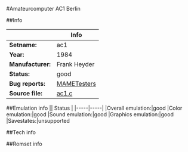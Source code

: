#Amateurcomputer AC1 Berlin

##Info

||Info|
|-----|-----|
|**Setname:**|ac1
|**Year:**|1984
|**Manufacturer:**|Frank Heyder
|**Status:**|good
|**Bug reports:**|[MAMETesters](http://mametesters.org/view_all_set.php?type=1&temporary=y&search=ac1.c)
|**Source file:**|[ac1.c](https://github.com/mamedev/mame/blob/master/src/mess/drivers/ac1.c)

##Emulation info
|| Status |
|-----|-----|
|Overall emulation:|good
|Color emulation:|good
|Sound emulation:|good
|Graphics emulation:|good
|Savestates:|unsupported

##Tech info

##Romset info

<!--- START OF EDITED COMMENT DO NOT TOUCH TEXT ABOVE-->
